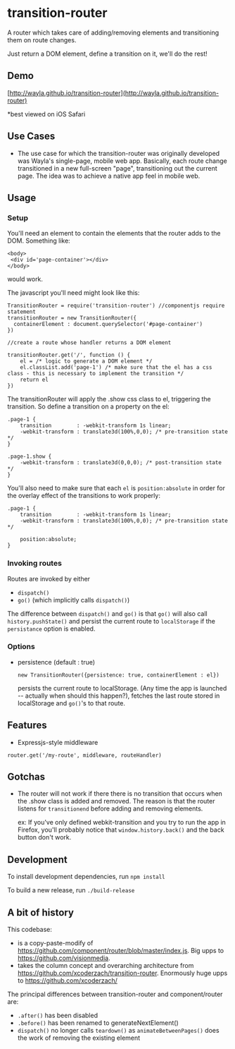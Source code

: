 transition-router
=================

A router which takes care of adding/removing elements and transitioning them on route changes.

Just return a DOM element, define a transition on it, we'll do the rest!

## Demo
  
  [http://wayla.github.io/transition-router](http://wayla.github.io/transition-router)
  
  *best viewed on iOS Safari

## Use Cases
- The use case for which the transition-router was originally developed was Wayla's single-page, mobile web app. Basically, each route change transitioned in a new full-screen "page", transitioning out the current page. The idea was to achieve a native app feel in mobile web.

## Usage

### Setup

You'll need an element to contain the elements that the router adds to the DOM. Something like:

```
<body>
 <div id='page-container'></div>
</body>
```

would work.

The javascript you'll need might look like this:

```
TransitionRouter = require('transition-router') //componentjs require statement
transitionRouter = new TransitionRouter({
  containerElement : document.querySelector('#page-container')
})

//create a route whose handler returns a DOM element

transitionRouter.get('/', function () {
    el = /* logic to generate a DOM element */
    el.classList.add('page-1') /* make sure that the el has a css class - this is necessary to implement the transition */
    return el
})
```

The transitionRouter will apply the .show css class to el, triggering the transition.
So define a transition on a property on the el:


```
.page-1 {
    transition        : -webkit-transform 1s linear;
    -webkit-transform : translate3d(100%,0,0); /* pre-transition state */
}

.page-1.show {
    -webkit-transform : translate3d(0,0,0); /* post-transition state */
}
```

You'll also need to make sure that each `el` is `position:absolute` in order for the overlay effect of the transitions to work properly:

```
.page-1 {
    transition        : -webkit-transform 1s linear;
    -webkit-transform : translate3d(100%,0,0); /* pre-transition state */

    position:absolute;
}
```

### Invoking routes

Routes are invoked by either
- `dispatch()`
- `go()` (which implicitly calls `dispatch()`)

The difference between `dispatch()` and `go()` is that `go()` will also call `history.pushState()` and persist the current route to `localStorage` if the `persistance` option is enabled.

### Options

- persistence (default : true)
  ```
  new TransitionRouter({persistence: true, containerElement : el})
  ```

  persists the current route to localStorage. (Any time the app is launched -- actually when should this happen?), fetches the last route stored in localStorage and `go()`'s to that route.
  

## Features

- Expressjs-style middleware
  
```
router.get('/my-route', middleware, routeHandler)
```

## Gotchas


- The router will not work if there there is no transition that occurs when the .show class is added and removed. The reason is that the router listens for `transitionend` before adding and removing elements.
  
   ex: If you've only defined webkit-transition and you try to run the app in Firefox, you'll probably notice that
`window.history.back()` and the back button don't work.

## Development

  To install development dependencies, run `npm install`

  To build a new release, run `./build-release`


## A bit of history

This codebase:

- is a copy-paste-modify of https://github.com/component/router/blob/master/index.js. Big upps to https://github.com/visionmedia.
- takes the column concept and overarching architecture from https://github.com/xcoderzach/transition-router. Enormously huge upps to https://github.com/xcoderzach/

The principal differences between transition-router and component/router are:

- `.after()` has been disabled
- `.before()` has been renamed to generateNextElement()
- `dispatch()` no longer calls `teardown()` as `animateBetweenPages()` does the work of removing the existing element
